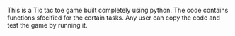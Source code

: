 This is a Tic tac toe game built completely using python.
The code contains functions sfecified for the certain tasks.
Any user can copy the code and test the game by running it.
